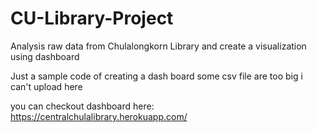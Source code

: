 # CU-Library-Project
Analysis raw data from Chulalongkorn Library and create a visualization using dashboard

Just a sample code of creating a dash board
some csv file are too big i can't upload here

you can checkout dashboard here:
https://centralchulalibrary.herokuapp.com/
